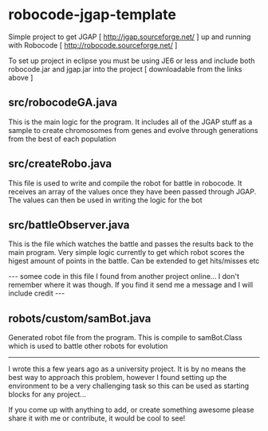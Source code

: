 robocode-jgap-template
======================

Simple project to get JGAP [ http://jgap.sourceforge.net/ ] up and running with Robocode [ http://robocode.sourceforge.net/ ]

To set up project in eclipse you must be using JE6 or less and include both robocode.jar and jgap.jar into the project [ downloadable from the links above ]

src/robocodeGA.java
---------------

This is the main logic for the program. It includes all of the JGAP stuff as a sample to create chromosomes from genes and evolve through generations from the best of each population

src/createRobo.java
---------------

This file is used to write and compile the robot for battle in robocode. It receives an array of the values once they have been passed through JGAP. The values can then be used in writing the logic for the bot

src/battleObserver.java
-------------------

This is the file which watches the battle and passes the results back to the main program. Very simple logic currently to get which robot scores the higest amount of points in the battle. Can be extended to get hits/misses etc

--- somee code in this file I found from another project online... I don't remember where it was though. If you find it send me a message and I will include credit ---

robots/custom/samBot.java
---------------------

Generated robot file from the program. This is compile to samBot.Class which is used to battle other robots for evolution

****************************

I wrote this a few years ago as a university project.
It is by no means the best way to approach this problem, however I found setting up the environment to be a very challenging task so this can be used as starting blocks for any project...

If you come up with anything to add, or create something awesome please share it with me or contribute, it would be cool to see!
